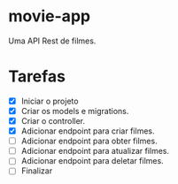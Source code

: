 # movie-app

Uma API Rest de filmes.

# Tarefas

-   [x] Iniciar o projeto
-   [x] Criar os models e migrations.
-   [x] Criar o controller.
-   [x] Adicionar endpoint para criar filmes.
-   [ ] Adicionar endpoint para obter filmes.
-   [ ] Adicionar endpoint para atualizar filmes.
-   [ ] Adicionar endpoint para deletar filmes.
-   [ ] Finalizar
